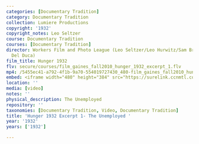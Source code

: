 ```yaml
---
categories: [Documentary Tradition]
category: Documentary Tradition
collection: Lumiere Productions
copyright: '1932'
copyright_notes: Leo Seltzer
course: Documentary Tradition
courses: [Documentary Tradition]
director: Workers Film and Photo League (Leo Seltzer/Leo Hurwitz/Sam Brody/Robert
  Del Duca)
film_title: Hunger 1932
flv: secure/courses/film_gaines_fall2010_hunger_1932_excerpt_1.flv
mp4: /5455ec41-a792-4f1b-9a70-554019727430_480-film_gaines_fall2010_hunger_1932_excerpt_1.mp4
embed: <iframe width="480" height="384" src="https://surelink.ccnmtl.columbia.edu/video/?player=mp4_secure_stream&file=/5455ec41-a792-4f1b-9a70-554019727430_480-film_gaines_fall2010_hunger_1932_excerpt_1.mp4&width=480&height=360&poster=https://d369ay3g98xik5.cloudfront.net/thumbs/2016/11/17/5455ec41-a792-4f1b-9a70-554019727430-00005.jpg&authtype=wind"></iframe>
location: ''
media: [video]
notes: ''
physical_description: The Unemployed
repository: ''
taxonomies: [Documentary Tradition, Video, Documentary Tradition]
title: 'Hunger 1932 Excerpt 1- The Unemployed '
year: '1932'
years: ['1932']

---
```

